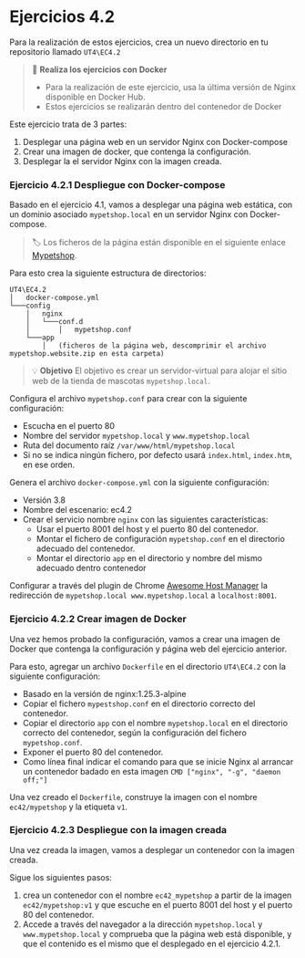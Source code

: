# Ejercicios 4.2

Para la realización de estos ejercicios, crea un nuevo directorio en tu repositorio llamado `UT4\EC4.2`

> 🔌 **Realiza los ejercicios con Docker**<br>
> - Para la realización de este ejercicio, usa la última versión de Nginx disponible en Docker Hub.
> - Estos ejercicios se realizarán dentro del contenedor de Docker

Este ejercicio trata de 3 partes:

1. Desplegar una página web en un servidor Nginx con Docker-compose
2. Crear una imagen de docker, que contenga la configuración.
3. Desplegar la el servidor Nginx con la imagen creada.

### Ejercicio 4.2.1 Despliegue con Docker-compose

Basado en el ejercicio 4.1, vamos a desplegar una página web estática, con un dominio asociado `mypetshop.local` en un servidor Nginx con Docker-compose.

> 🏷️ 
Los ficheros de la página están disponible en el siguiente enlace [Mypetshop](./res/mypetshop.website.zip).

Para esto crea la siguiente estructura de directorios:

```plaintext
UT4\EC4.2
│   docker-compose.yml
└───config
    │   nginx
    │   └───conf.d
    │       │   mypetshop.conf
    └───app
        │   (ficheros de la página web, descomprimir el archivo mypetshop.website.zip en esta carpeta)
```

> 💡 **Objetivo**
> El objetivo es crear un servidor-virtual para alojar el sitio web de la tienda de mascotas `mypetshop.local`.

Configura el archivo `mypetshop.conf` para crear con la siguiente configuración:

- Escucha en el puerto 80
- Nombre del servidor `mypetshop.local` y `www.mypetshop.local`
- Ruta del documento raíz `/var/www/html/mypetshop.local`
- Si no se indica ningún fichero, por defecto usará `index.html`, `index.htm`, en ese orden.

Genera el archivo `docker-compose.yml` con la siguiente configuración:

- Versión 3.8
- Nombre del escenario: ec4.2
- Crear el servicio nombre `nginx` con las siguientes características:
  - Usar el puerto 8001 del host y el puerto 80 del contenedor.
  - Montar el fichero de configuración `mypetshop.conf` en el directorio adecuado del contenedor.
  - Montar el directorio `app` en el directorio y nombre del mismo adecuado dentro contenedor
  

Configurar a través del plugin de Chrome [Awesome Host Manager](https://chromewebstore.google.com/detail/awesome-host-manager/pikaoeecieigblebdddckmlegonlogha?hl=es) la redirección de `mypetshop.local www.mypetshop.local` a `localhost:8001`.


### Ejercicio 4.2.2 Crear imagen de Docker

Una vez hemos probado la configuración, vamos a crear una imagen de Docker que contenga la configuración y página web del ejercicio anterior.

Para esto, agregar un archivo `Dockerfile` en el directorio `UT4\EC4.2` con la siguiente configuración:

- Basado en la versión de nginx:1.25.3-alpine
- Copiar el fichero `mypestshop.conf` en el directorio correcto del contenedor.
- Copiar el directorio `app` con el nombre `mypetshop.local` en el directorio correcto del contenedor, según la configuración del fichero `mypetshop.conf`.
- Exponer el puerto 80 del contenedor.
- Como línea final indicar el comando para que se inicie Nginx al arrancar un contenedor badado en esta imagen `CMD ["nginx", "-g", "daemon off;"]`


Una vez creado el `Dockerfile`, construye la imagen con el nombre `ec42/mypetshop` y la etiqueta `v1`.



### Ejercicio 4.2.3 Despliegue con la imagen creada

Una vez creada la imagen, vamos a desplegar un contenedor con la imagen creada.

Sigue los siguientes pasos:

1. crea un contenedor con el nombre `ec42_mypetshop` a partir de la imagen `ec42/mypetshop:v1` y que escuche en el puerto 8001 del host y el puerto 80 del contenedor.
2. Accede a través del navegador a la dirección `mypetshop.local` y `www.mypetshop.local` y comprueba que la página web está disponible, y que el contenido es el mismo que el desplegado en el ejercicio 4.2.1.




